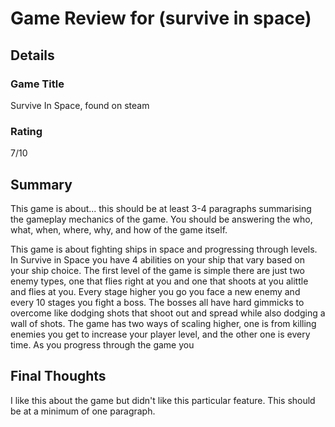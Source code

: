 # Game Review for (survive in space)

## Details

### Game Title
Survive In Space, found on steam

### Rating
7/10 

## Summary
This game is about... this should be at least 3-4 paragraphs summarising the gameplay mechanics of the game. You should be answering the who, what, when, where, why, and how of the game itself.

  This game is about fighting ships in space and progressing through levels. In Survive in Space you have 4 abilities on your ship that vary based on your ship choice. The first level of the game is simple there are just two enemy types, one that flies right at you and one that shoots at you alittle and flies at you. Every stage higher you go you face a new enemy and every 10 stages you fight a boss. The bosses all have hard gimmicks to overcome like dodging shots that shoot out and spread while also dodging a wall of shots.
  The game has two ways of scaling higher, one is from killing enemies you get to increase your player level, and the other one is every time. As you progress through the game you

## Final Thoughts
I like this about the game but didn't like this particular feature. This should be at a minimum of one paragraph.
